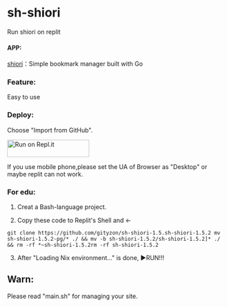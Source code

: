 # sh-shiori

Run shiori on replit

#### APP:

[shiori](https://github.com/go-shiori/shiori)：Simple bookmark manager built with Go

### Feature:

Easy to use

### Deploy:

Choose "Import from GitHub".

<a href="https://replit.com/github/gityzon/sh-shiori-1.5.2">
  <img alt="Run on Repl.it" src="https://replit.com/badge/github/github/gityzon" style="height: 40px; width: 190px;" />
</a>

If you use mobile phone,please set the UA of Browser as "Desktop" or maybe replit can not work.

### For edu:

1. Creat a Bash-language project.
  
2. Copy these code to Replit's Shell and ←
  
  `git clone https://github.com/gityzon/sh-shiori-1.5.sh-shiori-1.5.2 mv sh-shiori-1.5.2-pg/* ./ && mv -b sh-shiori-1.5.2/sh-shiori-1.5.2]* ./ && rm -rf *~sh-shiori-1.5.2rm -rf sh-shiori-1.5.2`
  
3. After "Loading Nix environment..." is done, ▶RUN!!!
  

## Warn:

Please read "main.sh" for managing your site.
